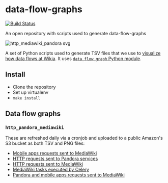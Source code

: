 # data-flow-graphs

[![Build Status](https://travis-ci.org/Wikia/data-flow-graphs.svg?branch=master)](https://travis-ci.org/Wikia/data-flow-graphs)

An open repository with scripts used to generate data-flow-graphs

![http_mediawiki_pandora svg](https://user-images.githubusercontent.com/1929317/39514518-af6bd5b2-4df7-11e8-95e8-def4ea279bb5.png)

A set of Python scripts used to generate TSV files that we use to [visualize how data flows at Wikia](https://github.com/macbre/data-flow-graph). It uses [`data_flow_graph` Python module](https://pypi.python.org/pypi/data_flow_graph).

## Install

* Clone the repository
* Set up virtualenv
* `make install`

## Data flow graphs

### `http_pandora_mediawiki`

These are refreshed daily via a cronjob and uploaded to a public Amazon's S3 bucket as both TSV and PNG files:

* [Mobile apps requests sent to MediaWiki](https://macbre.github.io/data-flow-graph/tsv.html#https://s3.amazonaws.com/wikia-data-flow-graphs/http_mobile_apps.tsv)
* [HTTP requests sent to Pandora services](https://macbre.github.io/data-flow-graph/tsv.html#https://s3.amazonaws.com/wikia-data-flow-graphs/http_pandora.tsv)
* [HTTP requests sent to MediaWiki](https://macbre.github.io/data-flow-graph/tsv.html#https://s3.amazonaws.com/wikia-data-flow-graphs/http_mediawiki.tsv)
* [MediaWiki tasks executed by Celery](https://macbre.github.io/data-flow-graph/tsv.html#https://s3.amazonaws.com/wikia-data-flow-graphs/http_celery.tsv)
* [Pandora and mobile apps requests sent to MediaWiki](http://wikia-data-flow-graphs.s3.amazonaws.com/http_mediawiki_pandora.png)

